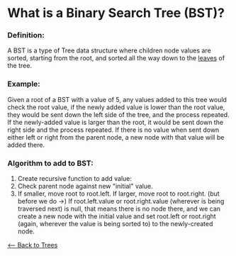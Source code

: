 # What is a Binary Search Tree (BST)?

### Definition:
A BST is a type of Tree data structure where children node values are sorted, starting from the root, and sorted all the way down to the [leaves](../Leaves.md) of the tree.

### Example:
Given a root of a BST with a value of 5, any values added to this tree would check the root value, if the newly added value is lower than the root value, they would be sent down the left side of the tree, and the process repeated. If the newly-added value is larger than the root, it would be sent down the right side and the process repeated. If there is no value when sent down either left or right from the parent node, a new node with that value will be added there.

### Algorithm to add to BST:
1. Create recursive function to add value:
1. Check parent node against new "initial" value.
1. If smaller, move root to root.left. If larger, move root to root.right. (but before we do ->) If root.left.value or root.right.value (wherever is being traversed next) is null, that means there is no node there, and we can create a new node with the initial value and set root.left or root.right (again, wherever the value is being sorted to) to the newly-created node.

[<-- Back to Trees](../Trees.md)